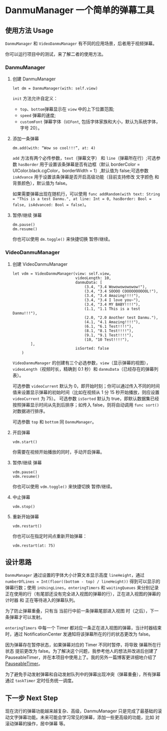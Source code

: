 # DanmuManager 一个简单的弹幕工具

## 使用方法 Usage

`DanmuManager` 和 `VideoDanmuManager` 有不同的应用场景，后者用于视频弹幕。

你可以运行项目中的测试，来了解二者的使用方法。

### DanmuManager

1. 创建 DanmuManager

	```
	let dm = DanmuManager(with: self.view)
	```
	
	`init` 方法允许自定义： 
	
	- `top`、`bottom`弹幕显示在 `view` 中的上下位置范围;
	- `speed` 弹幕的速度;
	- `customFont` 弹幕字体（`UIFont`, 包括字体家族和大小，默认为系统字体，字号 20）。

2. 添加一条弹幕 

	```
	dm.add(with: “Wow so cool!!!”, at: 4)
	```
	
	`add` 方法有两个必传参数，`text`（弹幕文字） 和 `line`（弹幕所在行）;可选参数 `hasBorder` 用于设置该条弹幕是否有边框（默认 borderColor = UIColor.black.cgColor，borderWidth = 1）,默认值为 false;可选参数 `isAdvance` 用于设置该条弹幕是否开启高级功能（目前支持修改 文字颜色 和 背景颜色），默认值为 false。
	
	如果需要弹幕出现在随机行，可以使用
	`func addRandom(with text: String = "This is a test Danmu.", at line: Int = 0, hasBorder: Bool = false, isAdvanced: Bool = false)`。
	
3. 暂停/继续 弹幕

	```
	dm.pause()
	dm.resume()
	```
	
	你也可以使用 `dm.toggle()` 来快捷切换 暂停/继续。
	
	
### VideoDanmuManager

1. 创建 VideoDanmuManager
	
	```
	let vdm = VideoDanmuManager(view: self.view,
                                videoLength: 10,
                                danmuData: [
                                    (3.4, "3.4 Wowowowowowow!"),
                                    (3.4, "3.4 SOOOO COOOOOOOOOOL!"),
                                    (3.4, "3.4 Amazing!!!!"),
                                    (3.4, "3.4 I love you~"),
                                    (3.4, "3.4 MY BABY!!!!"),
                                    (1.1, "1.1 This is a test Danmu!!!"),
                                    (2.0, "2.0 Another test Danmu."),
                                    (4.1, "4.1 Amazing!!!!"),
                                    (6.1, "6.1 Test!!!!"),
                                    (8.1, "8.1 Test!!!!"),
                                    (9.1, "9.1 Test!!!!"),
                                    (10, "10 Test!!!!"),
            ],
                                isSorted: false
        )
	```
	
	`VideoDanmuManager` 的创建有三个必选参数，`view`（显示弹幕的视图），`videoLength`（视频时长，精确到 0.1 秒）和 `danmuData`（已经存在的弹幕列表）。
	
	可选参数 `videoCurrent` 默认为 0，即开始时刻；你可以通过传入不同的时间值来设置显示弹幕的初始时间（比如在视频从 1 分 15 秒开始播放，则应设置 `videoCurrent` 为 75）。
	可选参数 `isSorted` 默认为 true，即默认数据集已经按照弹幕显示时间从先到后排序；如传入 false，则将自动调用 `func sort()` 对数据进行排序。
	
	可选参数 `top` 和 `bottom` 同 `DanmuManager`。
	
	
2. 开启弹幕
	
	```
	vdm.start()
	```
	
	你需要在视频开始播放的同时，手动开启弹幕。
	
3. 暂停/继续 弹幕
	
	```
	vdm.pause()
	vdm.resume()
	```
	
	你也可以使用 `vdm.toggle()` 来快捷切换 暂停/继续。
	
4. 中止弹幕

	```
	vdm.stop()
	```
	
	
5. 重新开始弹幕

	```
	vdm.restart()
	```
	
	你也可以在指定时间点重新开始弹幕：
	
	```
	vdm.restart(at: 75)
	```
	
	
## 设计思路

`DanmuManager` 通过设置的字体大小计算文本显示高度 `lineHeight`，通过 `numberOfLines = Int(floor((bottom - top) / lineHeight))` 得到可以显示的弹幕行数；使用 `inUsingLines`，`enteringTimers` 和 `waitingQueues` 来分别记录 正在使用的行（有尾部还没有完全进入视图的弹幕的行），正在进入视图的弹幕的计时器 和 正在等待进入的弹幕队列。

为了防止弹幕重叠，只有当 当前行中前一条弹幕尾部进入视图 时（之后），下一条弹幕才可以发射。

`enteringTimers` 中每一个 Timer 都对应一条正在进入视图的弹幕，当计时器结束时，通过 NotificationCenter 发通知将该弹幕所在的行的状态更改为 false。

因为弹幕存在暂停状态，如果弹幕对应的 Timer 不同时暂停，将导致 弹幕所在行状态 提前更改为 false。为了解决这个问题，我参考他人的想法并改进后创建了 PauseableTimer，并在本项目中使用上了。我的另外一篇博客更详细地介绍了 [PauseableTimer]()。

为了避免手动发射弹幕和自动发射队列中的弹幕出现冲突（弹幕重叠），所有弹幕通过 `taskTimer` 定时任务统一调度。

## 下一步 Next Step

现在流行的弹幕功能越来越复杂、高级，DanmuManager 只是完成了最基础的滚动文字弹幕功能。未来可能会学习常见的弹幕，添加一些更高级的功能，比如 对滚动弹幕的操作，居中弹幕 等。	
